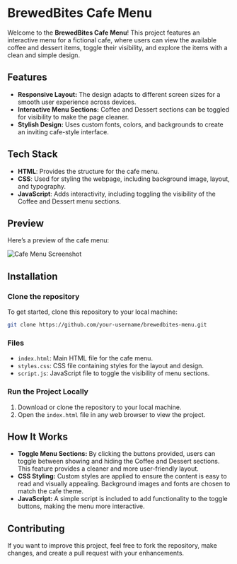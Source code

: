 # BrewedBites Cafe Menu

Welcome to the **BrewedBites Cafe Menu**! This project features an interactive menu for a fictional cafe, where users can view the available coffee and dessert items, toggle their visibility, and explore the items with a clean and simple design.

## Features
- **Responsive Layout:** The design adapts to different screen sizes for a smooth user experience across devices.
- **Interactive Menu Sections:** Coffee and Dessert sections can be toggled for visibility to make the page cleaner.
- **Stylish Design:** Uses custom fonts, colors, and backgrounds to create an inviting cafe-style interface.

## Tech Stack
- **HTML**: Provides the structure for the cafe menu.
- **CSS**: Used for styling the webpage, including background image, layout, and typography.
- **JavaScript**: Adds interactivity, including toggling the visibility of the Coffee and Dessert menu sections.

## Preview

Here’s a preview of the cafe menu:

![Cafe Menu Screenshot](path/to/screenshot.png)

## Installation

### Clone the repository

To get started, clone this repository to your local machine:

```bash
git clone https://github.com/your-username/brewedbites-menu.git
```

### Files
- `index.html`: Main HTML file for the cafe menu.
- `styles.css`: CSS file containing styles for the layout and design.
- `script.js`: JavaScript file to toggle the visibility of menu sections.

### Run the Project Locally

1. Download or clone the repository to your local machine.
2. Open the `index.html` file in any web browser to view the project.

## How It Works

- **Toggle Menu Sections:** By clicking the buttons provided, users can toggle between showing and hiding the Coffee and Dessert sections. This feature provides a cleaner and more user-friendly layout.
- **CSS Styling:** Custom styles are applied to ensure the content is easy to read and visually appealing. Background images and fonts are chosen to match the cafe theme.
- **JavaScript:** A simple script is included to add functionality to the toggle buttons, making the menu more interactive.

## Contributing

If you want to improve this project, feel free to fork the repository, make changes, and create a pull request with your enhancements.
